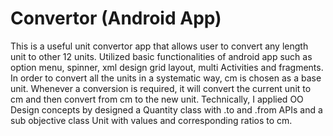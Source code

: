 # Convertor (Android App)
This is a useful unit convertor app that allows user to convert any length unit to other 12 units.
Utilized basic functionalities of android app such as option menu, spinner, xml design grid layout, multi Activities and fragments.
In order to convert all the units in a systematic way, cm is chosen as a base unit. Whenever a conversion is required, it will convert the current unit to cm and then convert from cm to the new unit. 
Technically, I applied OO Design concepts by designed a Quantity class with .to and .from APIs and a sub objective class Unit with values and corresponding ratios to cm.
